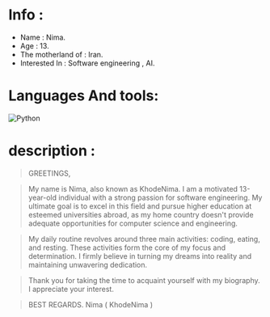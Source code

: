 # Info :

- Name : Nima.
- Age : 13.
- The motherland of : Iran.
- Interested In : Software engineering , AI.

# Languages And tools:
![Python](https://github.com/KhodeNima/KhodeNima/blob/Main.Project/Pictures/Python.png)


# description :


> GREETINGS,

> My name is Nima, also known as KhodeNima. I am a motivated 13-year-old individual with a strong passion for software engineering. My ultimate goal is to excel in this field and pursue  higher education at esteemed universities abroad, as my home country doesn't provide adequate opportunities for computer science and engineering.

> My daily routine revolves around three main activities: coding, eating, and resting. These activities form the core of my focus and determination. I firmly believe in turning my dreams  into reality and maintaining unwavering dedication.

> Thank you for taking the time to acquaint yourself with my biography. I appreciate your interest.

> BEST REGARDS.
> Nima ( KhodeNima )
